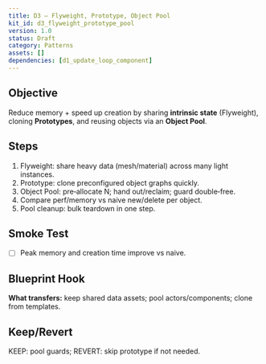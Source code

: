 ```yaml
---
title: D3 — Flyweight, Prototype, Object Pool
kit_id: d3_flyweight_prototype_pool
version: 1.0
status: Draft
category: Patterns
assets: []
dependencies: [d1_update_loop_component]
---
```



## Objective
Reduce memory + speed up creation by sharing **intrinsic state** (Flyweight), cloning **Prototypes**, and reusing objects via an **Object Pool**.


## Steps
1) Flyweight: share heavy data (mesh/material) across many light instances.
2) Prototype: clone preconfigured object graphs quickly.
3) Object Pool: pre‑allocate N; hand out/reclaim; guard double‑free.
4) Compare perf/memory vs naive new/delete per object.
5) Pool cleanup: bulk teardown in one step.


## Smoke Test
- [ ] Peak memory and creation time improve vs naive.


## Blueprint Hook
**What transfers:** keep shared data assets; pool actors/components; clone from templates.


## Keep/Revert
KEEP: pool guards; REVERT: skip prototype if not needed.